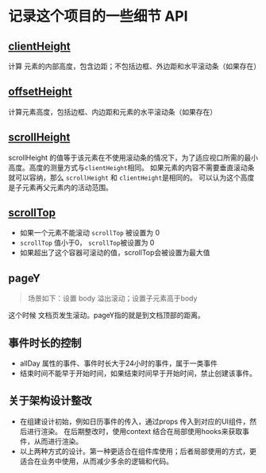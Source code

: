 # 记录这个项目的一些细节 API
## [clientHeight](https://developer.mozilla.org/zh-CN/docs/Web/API/Element/clientHeight)
计算 元素的内部高度，包含边距；不包括边框、外边距和水平滚动条（如果存在）

## [offsetHeight](https://developer.mozilla.org/zh-CN/docs/Web/API/HTMLElement/offsetHeight)
计算元素高度，包括边框、内边距和元素的水平滚动条（如果存在）

## [scrollHeight](https://developer.mozilla.org/zh-CN/docs/Web/API/Element/scrollHeight)
scrollHeight 的值等于该元素在不使用滚动条的情况下，为了适应视口所需的最小高度。高度的测量方式与`clientHeight`相同。
如果元素的内容不需要垂直滚动条就可以容纳，那么 `scrollHeight` 和 `clientHeight`是相同的。
可以认为这个高度是子元素再父元素内的活动范围。

## [scrollTop](https://developer.mozilla.org/zh-CN/docs/Web/API/Element/scrollTop)
- 如果一个元素不能滚动 `scrollTop` 被设置为 0
- `scrollTop` 值小于0， `scrollTop`被设置为 0
- 如果超出了这个容器可滚动的值，scrollTop会被设置为最大值

## pageY
> 场景如下：设置 body 溢出滚动；设置子元素高于body    

这个时候 文档页发生滚动。pageY指的就是到文档顶部的距离。
## 事件时长的控制
- allDay 属性的事件、事件时长大于24小时的事件，属于一类事件
- 结束时间不能早于开始时间，如果结束时间早于开始时间，禁止创建该事件。
## 关于架构设计整改
- 在组建设计初始，例如日历事件的传入，通过props 传入到对应的UI组件，然后进行渲染。
  在后期整改时，使用context 结合在局部使用hooks来获取事件，从而进行渲染。
- 以上两种方式的设计。第一种更适合在组件库使用；后者局部使用的方式，更适合在业务中使用，从而减少多余的逻辑和代码。
